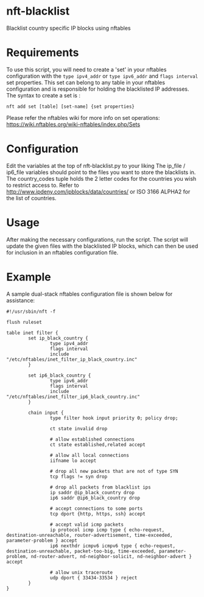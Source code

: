 # nft-blacklist
Blacklist country specific IP blocks using nftables

# Requirements
To use this script, you will need to create a 'set' in your nftables configuration with the `type ipv4_addr` or `type ipv6_addr` and `flags interval` set properties. This set can belong to any table in your nftables configuration and is responsible for holding the blacklisted IP addresses. The syntax to create a set is :

`nft add set [table] [set-name] {set properties}`

Please refer the nftables wiki for more info on set operations: https://wiki.nftables.org/wiki-nftables/index.php/Sets

# Configuration

Edit the variables at the top of nft-blacklist.py to your liking
The ip\_file / ip6\_file variables should point to the files you want to store the blacklists in. The country\_codes tuple holds the 2 letter codes for the countries you wish to restrict access to.
Refer to http://www.ipdeny.com/ipblocks/data/countries/ or ISO 3166 ALPHA2 for the list of countries.

# Usage

After making the necessary configurations, run the script. The script will update the given files with the blacklisted IP blocks, which can then be used for inclusion in an nftables configuration file.

# Example

A sample dual-stack nftables configuration file is shown below for assistance:

```
#!/usr/sbin/nft -f

flush ruleset

table inet filter {
        set ip_black_country {
                type ipv4_addr
                flags interval
                include "/etc/nftables/inet_filter_ip_black_country.inc"
        }

        set ip6_black_country {
                type ipv6_addr
                flags interval
                include "/etc/nftables/inet_filter_ip6_black_country.inc"
        }

        chain input {
                type filter hook input priority 0; policy drop;

                ct state invalid drop

                # allow established connections
                ct state established,related accept

                # allow all local connections
                iifname lo accept

                # drop all new packets that are not of type SYN
                tcp flags != syn drop

                # drop all packets from blacklist ips
                ip saddr @ip_black_country drop
                ip6 saddr @ip6_black_country drop

                # accept connections to some ports
                tcp dport {http, https, ssh} accept

                # accept valid icmp packets
                ip protocol icmp icmp type { echo-request, destination-unreachable, router-advertisement, time-exceeded, parameter-problem } accept
                ip6 nexthdr icmpv6 icmpv6 type { echo-request, destination-unreachable, packet-too-big, time-exceeded, parameter-problem, nd-router-advert, nd-neighbor-solicit, nd-neighbor-advert } accept

                # allow unix traceroute
                udp dport { 33434-33534 } reject
        }
}
```
